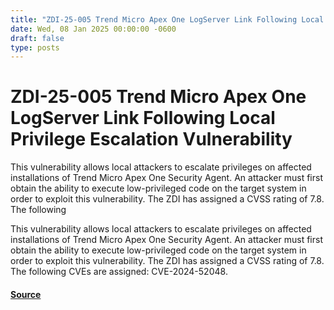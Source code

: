 ```yaml
---
title: "ZDI-25-005 Trend Micro Apex One LogServer Link Following Local Privilege Escalation Vulnerability"
date: Wed, 08 Jan 2025 00:00:00 -0600
draft: false
type: posts
---
```

# ZDI-25-005 Trend Micro Apex One LogServer Link Following Local Privilege Escalation Vulnerability





This vulnerability allows local attackers to escalate privileges on affected installations of Trend Micro Apex One Security Agent. An attacker must first obtain the ability to execute low-privileged code on the target system in order to exploit this vulnerability. The ZDI has assigned a CVSS rating of 7.8. The following

This vulnerability allows local attackers to escalate privileges on affected installations of Trend Micro Apex One Security Agent. An attacker must first obtain the ability to execute low-privileged code on the target system in order to exploit this vulnerability. The ZDI has assigned a CVSS rating of 7.8. The following CVEs are assigned: CVE-2024-52048.

#### [Source](http://www.zerodayinitiative.com/advisories/ZDI-25-005/)

